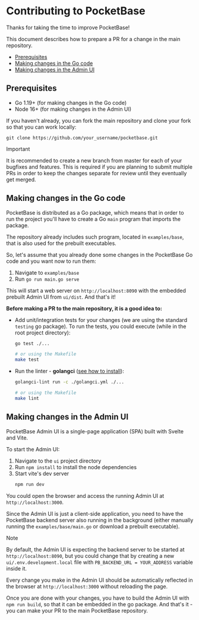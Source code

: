 # Contributing to PocketBase

Thanks for taking the time to improve PocketBase!

This document describes how to prepare a PR for a change in the main repository.

- [Prerequisites](#prerequisites)
- [Making changes in the Go code](#making-changes-in-the-go-code)
- [Making changes in the Admin UI](#making-changes-in-the-admin-ui)

## Prerequisites

- Go 1.19+ (for making changes in the Go code)
- Node 16+ (for making changes in the Admin UI)

If you haven't already, you can fork the main repository and clone your fork so that you can work locally:

```
git clone https://github.com/your_username/pocketbase.git
```

> [!IMPORTANT]
> It is recommended to create a new branch from master for each of your bugfixes and features.
> This is required if you are planning to submit multiple PRs in order to keep the changes separate for review until they eventually get merged.

## Making changes in the Go code

PocketBase is distributed as a Go package, which means that in order to run the project you'll have to create a Go `main` program that imports the package.

The repository already includes such program, located in `examples/base`, that is also used for the prebuilt executables.

So, let's assume that you already done some changes in the PocketBase Go code and you want now to run them:

1. Navigate to `examples/base`
2. Run `go run main.go serve`

This will start a web server on `http://localhost:8090` with the embedded prebuilt Admin UI from `ui/dist`. And that's it!

**Before making a PR to the main repository, it is a good idea to:**

- Add unit/integration tests for your changes (we are using the standard `testing` go package).
  To run the tests, you could execute (while in the root project directory):

  ```sh
  go test ./...

  # or using the Makefile
  make test
  ```

- Run the linter - **golangci** ([see how to install](https://golangci-lint.run/usage/install/#local-installation)):

  ```sh
  golangci-lint run -c ./golangci.yml ./...

  # or using the Makefile
  make lint
  ```

## Making changes in the Admin UI

PocketBase Admin UI is a single-page application (SPA) built with Svelte and Vite.

To start the Admin UI:

1. Navigate to the `ui` project directory
2. Run `npm install` to install the node dependencies
3. Start vite's dev server
   ```sh
   npm run dev
   ```

You could open the browser and access the running Admin UI at `http://localhost:3000`.

Since the Admin UI is just a client-side application, you need to have the PocketBase backend server also running in the background (either manually running the `examples/base/main.go` or download a prebuilt executable).

> [!NOTE]
> By default, the Admin UI is expecting the backend server to be started at `http://localhost:8090`, but you could change that by creating a new `ui/.env.development.local` file with `PB_BACKEND_URL = YOUR_ADDRESS` variable inside it.

Every change you make in the Admin UI should be automatically reflected in the browser at `http://localhost:3000` without reloading the page.

Once you are done with your changes, you have to build the Admin UI with `npm run build`, so that it can be embedded in the go package. And that's it - you can make your PR to the main PocketBase repository.
